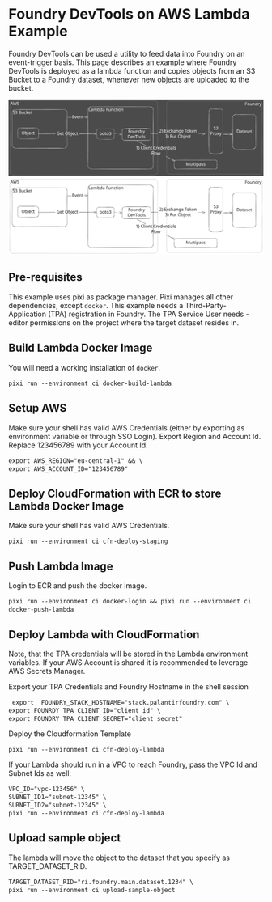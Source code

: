 
# Foundry DevTools on AWS Lambda Example

Foundry DevTools can be used a utility to feed data into Foundry on an event-trigger basis.
This page describes an example where Foundry DevTools is deployed as a lambda function and copies objects from an
S3 Bucket to a Foundry dataset, whenever new objects are uploaded to the bucket.

![architecture_dark](../../docs/pictures/aws_lambda_example_dark.svg#gh-dark-mode-only)
![architecture_light](../../docs/pictures/aws_lambda_example_light.svg#gh-light-mode-only)

## Pre-requisites

This example uses pixi as package manager. Pixi manages all other dependencies, except `docker`.
This example needs a Third-Party-Application (TPA) registration in Foundry. 
The TPA Service User needs -editor permissions on the project where the target dataset resides in.


## Build Lambda Docker Image

You will need a working installation of `docker`.

```shell
pixi run --environment ci docker-build-lambda
```

## Setup AWS

Make sure your shell has valid AWS Credentials (either by exporting as environment variable or through SSO Login). 
Export Region and Account Id.
Replace 123456789 with your Account Id.

```shell
export AWS_REGION="eu-central-1" && \
export AWS_ACCOUNT_ID="123456789"
```


## Deploy CloudFormation with ECR to store Lambda Docker Image

Make sure your shell has valid AWS Credentials.

```shell
pixi run --environment ci cfn-deploy-staging
```

## Push Lambda Image

Login to ECR and push the docker image.

```shell
pixi run --environment ci docker-login && pixi run --environment ci docker-push-lambda
```

## Deploy Lambda with CloudFormation

Note, that the TPA credentials will be stored in the Lambda environment variables.
If your AWS Account is shared it is recommended to leverage AWS Secrets Manager.

Export your TPA Credentials and Foundry Hostname in the shell session

```shell
 export  FOUNDRY_STACK_HOSTNAME="stack.palantirfoundry.com" \
export FOUNRDY_TPA_CLIENT_ID="client_id" \
export FOUNDRY_TPA_CLIENT_SECRET="client_secret"
```

Deploy the Cloudformation Template

```shell
pixi run --environment ci cfn-deploy-lambda
```

If your Lambda should run in a VPC to reach Foundry, pass the VPC Id and Subnet Ids as well:

```shell
VPC_ID="vpc-123456" \
SUBNET_ID1="subnet-12345" \
SUBNET_ID2="subnet-12345" \
pixi run --environment ci cfn-deploy-lambda
```

## Upload sample object

The lambda will move the object to the dataset that you specify as TARGET_DATASET_RID.

```shell
TARGET_DATASET_RID="ri.foundry.main.dataset.1234" \
pixi run --environment ci upload-sample-object
```